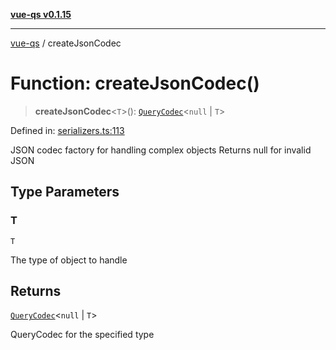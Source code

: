 [**vue-qs v0.1.15**](../README.md)

***

[vue-qs](../README.md) / createJsonCodec

# Function: createJsonCodec()

> **createJsonCodec**\<`T`\>(): [`QueryCodec`](../type-aliases/QueryCodec.md)\<`null` \| `T`\>

Defined in: [serializers.ts:113](https://github.com/iamsomraj/vue-qs/blob/479c0d0dd04c282413431d3d2112e6dc9639b922/src/serializers.ts#L113)

JSON codec factory for handling complex objects
Returns null for invalid JSON

## Type Parameters

### T

`T`

The type of object to handle

## Returns

[`QueryCodec`](../type-aliases/QueryCodec.md)\<`null` \| `T`\>

QueryCodec for the specified type

